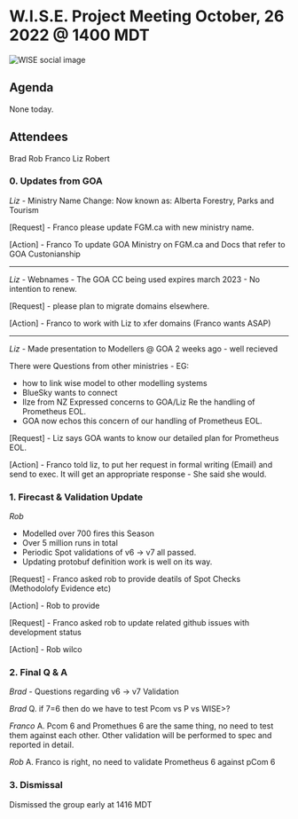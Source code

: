 # W.I.S.E. Project Meeting October, 26 2022 @ 1400 MDT
![WISE social image](https://github.com/PSaaS-Developers/modelling_framework/blob/main/assets/images/wiserepo.png)


## Agenda
None today.

## Attendees

Brad
Rob
Franco
Liz
Robert



### 0. Updates from GOA

_Liz_ - Ministry Name Change: Now known as: Alberta Forestry, Parks and Tourism

[Request] - Franco please update FGM.ca with new ministry name.

[Action] - Franco To update GOA Ministry on FGM.ca and Docs that refer to GOA Custonianship

<hr>

_Liz_ - Webnames - The GOA CC being used expires march 2023 - No intention to renew.

[Request] - please plan to migrate domains elsewhere.

[Action] - Franco to work with Liz to xfer domains (Franco wants ASAP)

<hr>

_Liz_ - Made presentation to Modellers @ GOA 2 weeks ago - well recieved

There were Questions from other ministries - 
EG: 
- how to link wise model to other modelling systems
- BlueSky wants to connect
- Ilze from NZ Expressed concerns to GOA/Liz Re the handling of Prometheus EOL.
- GOA now echos this concern of our handling of Prometheus EOL.

[Request] - Liz says GOA wants to know our detailed plan for Prometheus EOL.

[Action] - Franco told liz, to put her request in formal writing (Email) and send to exec. It will get an appropriate response - She said she would.

### 1. Firecast & Validation Update

_Rob_ 
- Modelled over 700 fires this Season
- Over 5 million runs in total
- Periodic Spot validations of v6 -> v7 all passed.
- Updating protobuf definition work is well on its way.


[Request] - Franco asked rob to provide deatils of Spot Checks (Methodolofy Evidence etc)

[Action] - Rob to provide

[Request] - Franco asked rob to update related github issues with development status

[Action] - Rob wilco

### 2. Final Q & A

_Brad_ - Questions regarding v6 -> v7 Validation

_Brad_ Q. if 7=6 then do we have to test Pcom vs P vs WISE>?

_Franco_ A. Pcom 6 and Promethues 6 are the same thing, no need to test them against each other. Other validation will be performed to spec and reported in detail.

_Rob_ A. Franco is right, no need to validate Prometheus 6 against pCom 6

### 3. Dismissal

Dismissed the group early at 1416 MDT

